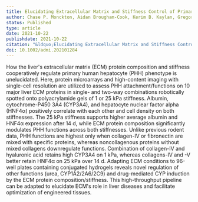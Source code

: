 ```yaml
---
title: Elucidating Extracellular Matrix and Stiffness Control of Primary Human Hepatocyte Phenotype via Cell Microarrays
author: Chase P. Monckton, Aidan Brougham-Cook, Kerim B. Kaylan, Gregory H. Underhill, Salman R. Khetani
status: Published
type: article
date: 2021-10-22
publishdate: 2021-10-22
citation: "&ldquo;Elucidating Extracellular Matrix and Stiffness Control of Primary Human Hepatocyte Phenotype via Cell Microarrays.&rdquo; <em>Advanced Materials Interfaces</em> (published online ahead of print)."
doi: 10.1002/admi.202101284
---
```

How the liver's extracellular matrix (ECM) protein composition and stiffness cooperatively regulate primary human hepatocyte (PHH) phenotype is unelucidated. Here, protein microarrays and high-content imaging with single-cell resolution are utilized to assess PHH attachment/functions on 10 major liver ECM proteins in single- and two-way combinations robotically spotted onto polyacrylamide gels of 1  or 25 kPa stiffness. Albumin, cytochrome-P450 3A4 (CYP3A4), and hepatocyte nuclear factor alpha (HNF4α) positively correlate with each other and cell density on both stiffnesses. The 25 kPa stiffness supports higher average albumin and HNF4α expression after 14 d, while ECM protein composition significantly modulates PHH functions across both stiffnesses. Unlike previous rodent data, PHH functions are highest only when collagen-IV or fibronectin are mixed with specific proteins, whereas noncollagenous proteins without mixed collagens downregulate functions. Combination of collagen-IV and hyaluronic acid retains high CYP3A4 on 1 kPa, whereas collagens-IV and -V better retain HNF4α on 25 kPa over 14 d. Adapting ECM conditions to 96-well plates containing conjugated hydrogels reveals novel regulation of other functions (urea, CYP1A2/2A6/2C9) and drug-mediated CYP induction by the ECM protein composition/stiffness. This high-throughput pipeline can be adapted to elucidate ECM's role in liver diseases and facilitate optimization of engineered tissues.

